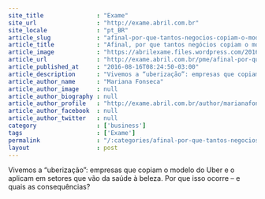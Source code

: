 ```yaml
---
site_title               : "Exame"
site_url                 : "http://exame.abril.com.br"
site_locale              : "pt_BR"
article_slug             : "afinal-por-que-tantos-negocios-copiam-o-modelo-do-uber"
article_title            : "Afinal, por que tantos negócios copiam o modelo do Uber?"
article_image            : "https://abrilexame.files.wordpress.com/2016/09/size_960_16_9_motoristas-uber-sp1.jpg?quality=70&strip=all&w=960"
article_url              : "http://exame.abril.com.br/pme/afinal-por-que-tantos-negocios-copiam-o-modelo-do-uber/"
article_published_at     : "2016-08-16T08:24:50-03:00"
article_description      : "Vivemos a “uberização”: empresas que copiam o modelo do Uber e o aplicam em setores que vão da saúde à beleza. Por que isso ocorre – e quais as consequências?"
article_author_name      : "Mariana Fonseca"
article_author_image     : null
article_author_biography : null
article_author_profile   : "http://exame.abril.com.br/author/marianafonsecacorrea/"
article_author_facebook  : null
article_author_twitter   : null
category                 : ['business']
tags                     : ['Exame']
permalink                : "/:categories/afinal-por-que-tantos-negocios-copiam-o-modelo-do-uber/"
layout                   : post
---
```


Vivemos a “uberização”: empresas que copiam o modelo do Uber e o aplicam em setores que vão da saúde à beleza. Por que isso ocorre – e quais as consequências?
